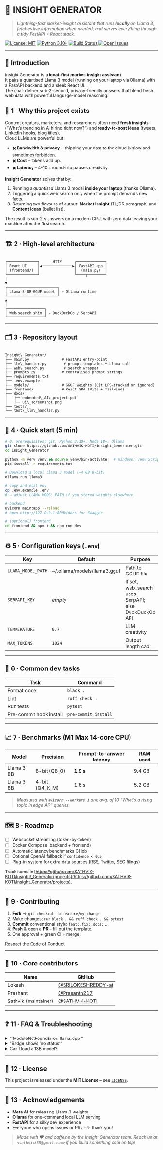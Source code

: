 # 🤖 INSIGHT GENERATOR

> _Lightning-fast market-insight assistant that runs **locally** on Llama 3, fetches live information when needed, and serves everything through a tidy FastAPI + React stack._

[![License: MIT](https://img.shields.io/badge/License-MIT-yellow.svg)](LICENSE)
[![Python 3.10+](https://img.shields.io/badge/python-3.10%2B-blue)](https://www.python.org/)
[![Build Status](https://github.com/SATHVIK-KOTI/Insight_Generator/actions/workflows/ci.yml/badge.svg?branch=main)](https://github.com/SATHVIK-KOTI/Insight_Generator/actions)
[![Open Issues](https://img.shields.io/github/issues/SATHVIK-KOTI/Insight_Generator)](https://github.com/SATHVIK-KOTI/Insight_Generator/issues)

---

## 📖 Introduction
Insight Generator is a **local-first market-insight assistant**.  
It pairs a quantised Llama 3 model (running on your laptop via Ollama) with a FastAPI backend and a sleek React UI.  
The goal: deliver sub-2-second, privacy-friendly answers that blend fresh web data with powerful language-model reasoning.



## 🌟 1 · Why this project exists

Content creators, marketers, and researchers often need **fresh insights** (“What’s trending in AI hiring right now?”) and **ready-to-post ideas** (tweets, LinkedIn hooks, blog titles).  
Cloud LLMs are powerful but:

* ✖️ **Bandwidth & privacy** – shipping your data to the cloud is slow and sometimes forbidden.  
* ✖️ **Cost** – tokens add up.  
* ✖️ **Latency** – 4-10 s round-trip pauses creativity.

**Insight Generator** solves that by:

1. Running a _quantised_ Llama 3 model **inside your laptop** (thanks Ollama).  
2. Triggering a quick web search only when the prompt demands new facts.  
3. Returning two flavours of output: **Market Insight** (TL;DR paragraph) and **Content Ideas** (bullet list).  

The result is sub-2 s answers on a modern CPU, with zero data leaving your machine after the first search.

---

## 🏗️ 2 · High-level architecture

```

┌──────────────┐      HTTP      ┌─────────────┐
│ React UI     │◀──────────────▶│ FastAPI app │
│ (frontend/)  │                │  (main.py)  │
└──────────────┘                └────┬────────┘
│
▼
┌───────────────────────┐
│ Llama-3-8B-GGUF model │ ← Ollama runtime
└───────────────────────┘
▲
│
┌─────────────────┐
│ Web-search shim │ ← DuckDuckGo / SerpAPI
└─────────────────┘

```

---

## 🗂️ 3 · Repository layout

```

Insight\_Generator/
├── main.py               # FastAPI entry-point
├── llm\_handler.py        # prompt templates + Llama call
├── web\_search.py         # search wrapper
├── prompts.py            # centralised prompt strings
├── requirements.txt
├── .env.example
├── models/               # GGUF weights (Git LFS-tracked or ignored)
├── frontend/             # React SPA (Vite + Tailwind)
├── docs/
│   ├── embedded\_AI\_project.pdf
│   └── ui\_screenshot.png
└── tests/
└── test\_llm\_handler.py

````

---

## 🚀 4 · Quick start (5 min)

```bash
# 0. prerequisites: git, Python 3.10+, Node 18+, Ollama
git clone https://github.com/SATHVIK-KOTI/Insight_Generator.git
cd Insight_Generator

python -m venv venv && source venv/bin/activate   # Windows: venv\Scripts\activate
pip install -r requirements.txt

# Download a local Llama 3 model (~4 GB 8-bit)
ollama run llama3

# copy and edit env
cp .env.example .env
# → adjust LLAMA_MODEL_PATH if you stored weights elsewhere

# backend
uvicorn main:app --reload
# open http://127.0.0.1:8000/docs for Swagger

# (optional) frontend
cd frontend && npm i && npm run dev
````

---

## ⚙️ 5 · Configuration keys (`.env`)

| Key                | Default                       | Purpose                                               |
| ------------------ | ----------------------------- | ----------------------------------------------------- |
| `LLAMA_MODEL_PATH` | \~/.ollama/models/llama3.gguf | Path to GGUF file                                     |
| `SERPAPI_KEY`      | *empty*                       | If set, web\_search uses SerpAPI; else DuckDuckGo API |
| `TEMPERATURE`      | `0.7`                         | LLM creativity                                        |
| `MAX_TOKENS`       | `1024`                        | Output length cap                                     |

---

## 🔧 6 · Common dev tasks

| Task                    | Command              |
| ----------------------- | -------------------- |
| Format code             | `black .`            |
| Lint                    | `ruff check .`       |
| Run tests               | `pytest`             |
| Pre-commit hook install | `pre-commit install` |

---

## 📈 7 · Benchmarks (M1 Max 14-core CPU)

| Model      | Precision        | Prompt-to-answer latency | RAM used |
| ---------- | ---------------- | ------------------------ | -------- |
| Llama 3 8B | 8-bit (Q8\_0)    | **1.9 s**                | 9.4 GB   |
| Llama 3 8B | 4-bit (Q4\_K\_M) | 1.6 s                    | 5.2 GB   |

> *Measured with **`uvicorn --workers 1`** and avg. of 10 “What’s a rising topic in edge AI?” queries.*

---

## 🗺️ 8 · Roadmap

* [ ] Websocket streaming (token-by-token)
* [ ] Docker Compose (backend + frontend)
* [ ] Automatic latency benchmarks CI job
* [ ] Optional OpenAI fallback if `confidence < 0.5`
* [ ] Plug-in system for extra data sources (RSS, Twitter, SEC filings)

Track items in [https://github.com/SATHVIK-KOTI/Insight\_Generator/projects](https://github.com/SATHVIK-KOTI/Insight_Generator/projects).

---

## 🤝 9 · Contributing

1. **Fork** → `git checkout -b feature/my-change`
2. Make changes; run `black . && ruff check . && pytest`
3. **Commit** conventional style: `feat:`, `fix:`, `docs:` …
4. **Push** & open a **PR** – fill out the template.
5. One approval + green CI = merge.

Respect the [Code of Conduct](CODE_OF_CONDUCT.md).

---

## 👥 10 · Core contributors

| Name                 | GitHub                                                     |
| -------------------- | ---------------------------------------------------------- |
| Lokesh               | [@SRILOKESHREDDY-ai](https://github.com/SRILOKESHREDDY-ai) |
| Prashant             | [@Prasanth217](https://github.com/Prasanth217)             |
| Sathvik (maintainer) | [@SATHVIK-KOTI](https://github.com/SATHVIK-KOTI)           |

---

## ❓ 11 · FAQ & Troubleshooting

<details>
<summary>“`ModuleNotFoundError: llama_cpp`”</summary>

You skipped `pip install -r requirements.txt` **or** the install failed to compile
`llama-cpp-python`. On Linux, make sure you have a C++ compiler (`build-essential`).

</details>

<details>
<summary>“Badge shows ‘no status’”</summary>

GitHub only generates a status badge after you add a workflow file.<br>
Copy `ci.yml.sample` to `.github/workflows/ci.yml` or use your own.

</details>

<details>
<summary>Can I load a 13B model?</summary>

Yes – adjust `ollama run llama3:13b` and bump `LLAMA_MODEL_PATH`.
Expect \~18 GB RAM and \~3-4 s latency on high-end CPUs.

</details>

---

## 📜 12 · License

This project is released under the **MIT License** – see [`LICENSE`](LICENSE).

---

## 🙏 13 · Acknowledgements

* **Meta AI** for releasing Llama 3 weights
* **Ollama** for one-command local LLM serving
* **FastAPI** for a silky dev experience
* Everyone who opens issues or PRs – ✨ thank you!

> *Made with ❤️ and caffeine by the Insight Generator team. Reach us at `<sathvikk35@gmail.com>` if you build something cool on top!*

